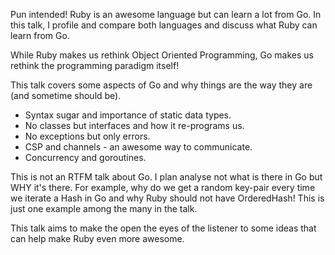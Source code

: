 Pun intended!
Ruby is an awesome language but can learn a lot from Go. In this talk, I profile and compare both languages and discuss what Ruby can learn from Go.

While Ruby makes us rethink Object Oriented Programming, Go makes us rethink the programming paradigm itself!

This talk covers some aspects of Go and why things are the way they are (and sometime should be).
- Syntax sugar and importance of static data types.
- No classes but interfaces and how it re-programs us.
- No exceptions but only errors.
- CSP and channels - an awesome way to communicate.
- Concurrency and goroutines.

This is not an RTFM talk about Go. I plan analyse not what is there in Go but WHY it's there. For example, why do we get a random key-pair every time we iterate a Hash in Go and why Ruby should not have OrderedHash! This is just one example among the many in the talk.

This talk aims to make the open the eyes of the listener to some ideas that can help make Ruby even more awesome.
